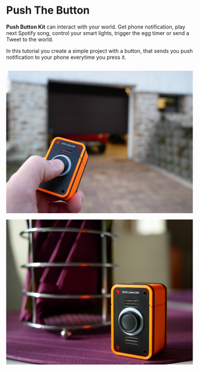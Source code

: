 # Push The Button

**Push Button Kit** can interact with your world. Get phone notification, play next Spotify song, control your smart lights, trigger the egg timer or send a Tweet to the world.

In this tutorial you create a simple project with a button, that sends you push notification to your phone everytime you press it.

|  |  |
| :--- | :--- |


![](../.gitbook/assets/_projects_push-the-button_button-garage.jpg)

![](../.gitbook/assets/_projects_push-the-button_button-dining-table.jpg)

